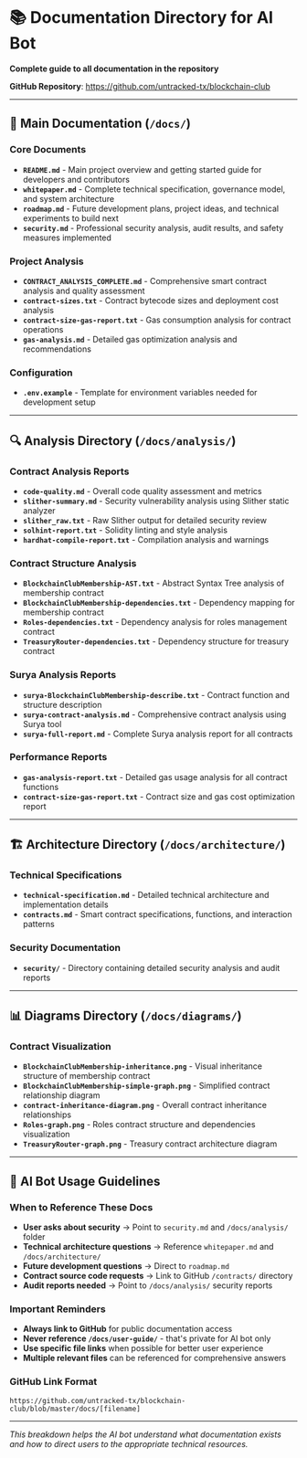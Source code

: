 # 📚 Documentation Directory for AI Bot

**Complete guide to all documentation in the repository**

**GitHub Repository**: https://github.com/untracked-tx/blockchain-club

---

## 📁 Main Documentation (`/docs/`)

### Core Documents
- **`README.md`** - Main project overview and getting started guide for developers and contributors
- **`whitepaper.md`** - Complete technical specification, governance model, and system architecture
- **`roadmap.md`** - Future development plans, project ideas, and technical experiments to build next
- **`security.md`** - Professional security analysis, audit results, and safety measures implemented

### Project Analysis
- **`CONTRACT_ANALYSIS_COMPLETE.md`** - Comprehensive smart contract analysis and quality assessment
- **`contract-sizes.txt`** - Contract bytecode sizes and deployment cost analysis
- **`contract-size-gas-report.txt`** - Gas consumption analysis for contract operations
- **`gas-analysis.md`** - Detailed gas optimization analysis and recommendations

### Configuration
- **`.env.example`** - Template for environment variables needed for development setup

---

## 🔍 Analysis Directory (`/docs/analysis/`)

### Contract Analysis Reports
- **`code-quality.md`** - Overall code quality assessment and metrics
- **`slither-summary.md`** - Security vulnerability analysis using Slither static analyzer
- **`slither_raw.txt`** - Raw Slither output for detailed security review
- **`solhint-report.txt`** - Solidity linting and style analysis
- **`hardhat-compile-report.txt`** - Compilation analysis and warnings

### Contract Structure Analysis
- **`BlockchainClubMembership-AST.txt`** - Abstract Syntax Tree analysis of membership contract
- **`BlockchainClubMembership-dependencies.txt`** - Dependency mapping for membership contract
- **`Roles-dependencies.txt`** - Dependency analysis for roles management contract
- **`TreasuryRouter-dependencies.txt`** - Dependency structure for treasury contract

### Surya Analysis Reports
- **`surya-BlockchainClubMembership-describe.txt`** - Contract function and structure description
- **`surya-contract-analysis.md`** - Comprehensive contract analysis using Surya tool
- **`surya-full-report.md`** - Complete Surya analysis report for all contracts

### Performance Reports
- **`gas-analysis-report.txt`** - Detailed gas usage analysis for all contract functions
- **`contract-size-gas-report.txt`** - Contract size and gas cost optimization report

---

## 🏗️ Architecture Directory (`/docs/architecture/`)

### Technical Specifications
- **`technical-specification.md`** - Detailed technical architecture and implementation details
- **`contracts.md`** - Smart contract specifications, functions, and interaction patterns

### Security Documentation
- **`security/`** - Directory containing detailed security analysis and audit reports

---

## 📊 Diagrams Directory (`/docs/diagrams/`)

### Contract Visualization
- **`BlockchainClubMembership-inheritance.png`** - Visual inheritance structure of membership contract
- **`BlockchainClubMembership-simple-graph.png`** - Simplified contract relationship diagram
- **`contract-inheritance-diagram.png`** - Overall contract inheritance relationships
- **`Roles-graph.png`** - Roles contract structure and dependencies visualization
- **`TreasuryRouter-graph.png`** - Treasury contract architecture diagram

---

## 🤖 AI Bot Usage Guidelines

### When to Reference These Docs
- **User asks about security** → Point to `security.md` and `/docs/analysis/` folder
- **Technical architecture questions** → Reference `whitepaper.md` and `/docs/architecture/`
- **Future development questions** → Direct to `roadmap.md`
- **Contract source code requests** → Link to GitHub `/contracts/` directory
- **Audit reports needed** → Point to `/docs/analysis/` security reports

### Important Reminders
- **Always link to GitHub** for public documentation access
- **Never reference `/docs/user-guide/`** - that's private for AI bot only
- **Use specific file links** when possible for better user experience
- **Multiple relevant files** can be referenced for comprehensive answers

### GitHub Link Format
```
https://github.com/untracked-tx/blockchain-club/blob/master/docs/[filename]
```

---

*This breakdown helps the AI bot understand what documentation exists and how to direct users to the appropriate technical resources.*